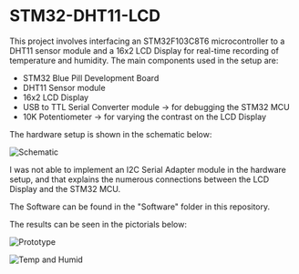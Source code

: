 # STM32-DHT11-LCD
This project involves interfacing an STM32F103C8T6 microcontroller to a DHT11 sensor module and a 16x2 LCD Display for real-time recording of temperature and humidity.
The main components used in the setup are:
- STM32 Blue Pill Development Board
- DHT11 Sensor module
- 16x2 LCD Display
- USB to TTL Serial Converter module -> for debugging the STM32 MCU
- 10K Potentiometer -> for varying the contrast on the LCD Display

The hardware setup is shown in the schematic below:

![Schematic](https://github.com/maina-patrick/STM32-DHT11-LCD/blob/main/Images/Schematic.png "Schematic")

I was not able to implement an I2C Serial Adapter module in the hardware setup, and that explains the numerous connections between the LCD Display and the STM32 MCU.

The Software can be found in the "Software" folder in this repository.

The results can be seen in the pictorials below:


![Prototype](https://github.com/maina-patrick/STM32-DHT11-LCD/blob/main/Images/Image%202.jpg "DHT11 Sensor Prototype")



![Temp and Humid](https://github.com/maina-patrick/STM32-DHT11-LCD/blob/main/Images/Image%201.jpg "Temp and Humidity Readings")
